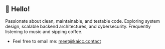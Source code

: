 ## 👋 Hello!

Passionate about clean, maintainable, and testable code. Exploring system design, scalable backend architectures, and cybersecurity. Frequently listening to music and sipping coffee.

- Feel free to email me: meet@kaicc.contact

